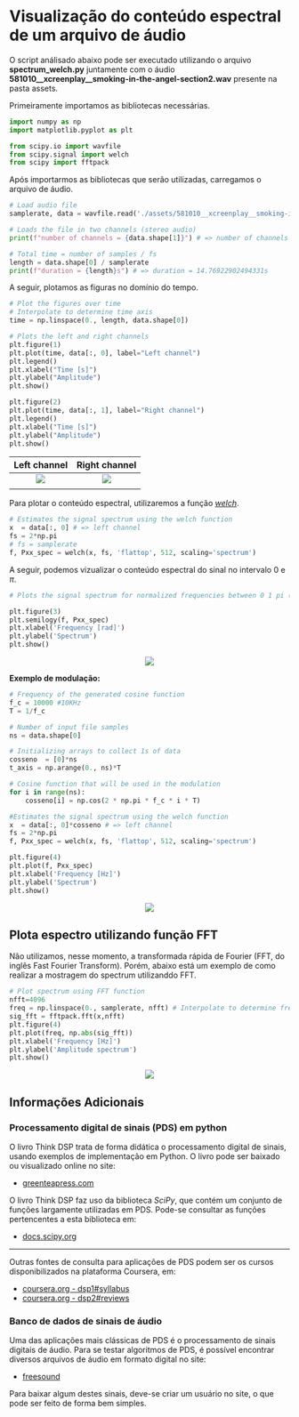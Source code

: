 # Visualização do conteúdo espectral de um arquivo de áudio

O script análisado abaixo pode ser executado utilizando o arquivo **spectrum_welch.py** juntamente com o áudio **581010__xcreenplay__smoking-in-the-angel-section2.wav** presente na pasta assets.

Primeiramente importamos as bibliotecas necessárias.

```py
import numpy as np
import matplotlib.pyplot as plt

from scipy.io import wavfile
from scipy.signal import welch
from scipy import fftpack
```

Após importarmos as bibliotecas que serão utilizadas, carregamos o arquivo de áudio.

```py
# Load audio file
samplerate, data = wavfile.read('./assets/581010__xcreenplay__smoking-in-the-angel-section2.wav')

# Loads the file in two channels (stereo audio)
print(f"number of channels = {data.shape[1]}") # => number of channels = 2

# Total time = number of samples / fs
length = data.shape[0] / samplerate
print(f"duration = {length}s") # => duration = 14.76922902494331s
```
A seguir, plotamos as figuras no domínio do tempo.

```py
# Plot the figures over time
# Interpolate to determine time axis
time = np.linspace(0., length, data.shape[0])

# Plots the left and right channels
plt.figure(1)
plt.plot(time, data[:, 0], label="Left channel")
plt.legend()
plt.xlabel("Time [s]")
plt.ylabel("Amplitude")
plt.show()

plt.figure(2)
plt.plot(time, data[:, 1], label="Right channel")
plt.legend()
plt.xlabel("Time [s]")
plt.ylabel("Amplitude")
plt.show()
```

| Left channel | Right channel |
|:-------------:|:-------------:|
![](./assets/spectrum_welch_left_channel_audio.png) | ![](./assets/spectrum_welch_right_channel_audio.png)|
|||

Para plotar o conteúdo espectral, utilizaremos a função [*welch*](https://docs.scipy.org/doc/scipy/reference/generated/scipy.signal.welch.html).

```py
# Estimates the signal spectrum using the welch function
x  = data[:, 0] # => left channel
fs = 2*np.pi
# fs = samplerate
f, Pxx_spec = welch(x, fs, 'flattop', 512, scaling='spectrum')
```

A seguir, podemos vizualizar o conteúdo espectral do sinal no intervalo $0$ e $\pi$.

```py
# Plots the signal spectrum for normalized frequencies between 0 1 pi (positive frequencies)

plt.figure(3)
plt.semilogy(f, Pxx_spec)
plt.xlabel('Frequency [rad]')
plt.ylabel('Spectrum')
plt.show()
```

<p align='center'>
  <img src="./assets/signal_spectrum_for_normalized_frequencies_between_0_and_1_pi.png"/>
</p>

**Exemplo de modulação:**

```py
# Frequency of the generated cosine function
f_c = 10000 #10KHz
T = 1/f_c

# Number of input file samples
ns = data.shape[0]

# Initializing arrays to collect 1s of data
cosseno  = [0]*ns
t_axis = np.arange(0., ns)*T

# Cosine function that will be used in the modulation
for i in range(ns):
    cosseno[i] = np.cos(2 * np.pi * f_c * i * T) 

#Estimates the signal spectrum using the welch function
x  = data[:, 0]*cosseno # => left channel
fs = 2*np.pi
f, Pxx_spec = welch(x, fs, 'flattop', 512, scaling='spectrum')

plt.figure(4)
plt.plot(f, Pxx_spec)
plt.xlabel('Frequency [Hz]')
plt.ylabel('Spectrum')
plt.show()
```

<p align='center'>
  <img src="./assets/example_of_modulation.png"/>
</p>

## Plota espectro utilizando função FFT

Não utilizamos, nesse momento, a transformada rápida de Fourier (FFT, do inglês Fast Fourier Transform). Porém, abaixo está um exemplo de como realizar a mostragem do spectrum utilizanddo FFT.

```py
# Plot spectrum using FFT function
nfft=4096
freq = np.linspace(0., samplerate, nfft) # Interpolate to determine frequency axis
sig_fft = fftpack.fft(x,nfft)
plt.figure(4)
plt.plot(freq, np.abs(sig_fft))
plt.xlabel('Frequency [Hz]')
plt.ylabel('Amplitude spectrum')
plt.show()
```

<p align='center'>
  <img src="./assets/plot_spectrum_using_fft_function.png"/>
</p>

## Informações Adicionais

### Processamento digital de sinais (PDS) em python

O livro Think DSP trata de forma didática o processamento digital de sinais, usando exemplos de implementação em Python. O livro pode ser baixado ou visualizado online no site:

* [greenteapress.com](https://greenteapress.com/wp/think-dsp/)

O livro Think DSP faz uso da biblioteca *SciPy*, que contém um conjunto de funções
largamente utilizadas em PDS. Pode-se consultar as funções pertencentes a esta biblioteca em:

* [docs.scipy.org](https://docs.scipy.org/doc/scipy/reference/signal.html)

---

Outras fontes de consulta para aplicações de PDS podem ser os cursos disponibilizados na plataforma Coursera, em:

* [coursera.org - dsp1#syllabus](https://www.coursera.org/learn/dsp1#syllabus)
* [coursera.org - dsp2#reviews](https://www.coursera.org/learn/dsp2#reviews)

### Banco de dados de sinais de áudio

Uma das aplicações mais clássicas de PDS é o processamento de sinais digitais de áudio. Para se testar algoritmos de PDS, é possível encontrar diversos arquivos de áudio em formato digital no site:

* [freesound](https://freesound.org/browse/)

Para baixar algum destes sinais, deve-se criar um usuário no site, o que pode ser feito de forma bem simples.